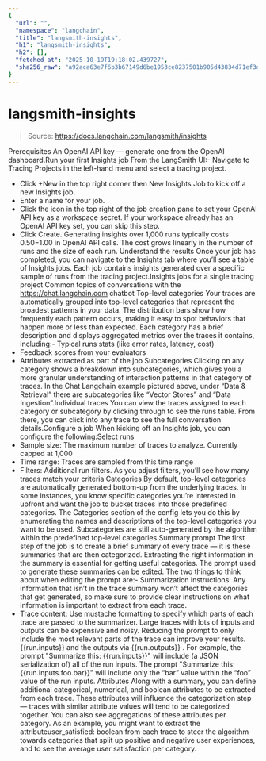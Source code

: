 ```yaml
---
{
  "url": "",
  "namespace": "langchain",
  "title": "langsmith-insights",
  "h1": "langsmith-insights",
  "h2": [],
  "fetched_at": "2025-10-19T19:18:02.439727",
  "sha256_raw": "a92aca63e7f6b3b67149d6be1953ce8237501b905d43834d71ef3d2dd30ee931"
}
---
```


# langsmith-insights

> Source: https://docs.langchain.com/langsmith/insights

Prerequisites
An OpenAI API key — generate one from the OpenAI dashboard.Run your first Insights job
From the LangSmith UI:- Navigate to Tracing Projects in the left-hand menu and select a tracing project.
- Click +New in the top right corner then New Insights Job to kick off a new Insights job.
- Enter a name for your job.
- Click the icon in the top right of the job creation pane to set your OpenAI API key as a workspace secret. If your workspace already has an OpenAI API key set, you can skip this step.
- Click Create.
Generating insights over 1,000 runs typically costs $0.50-$1.00 in OpenAI API calls. The cost grows linearly in the number of runs and the size of each run.
Understand the results
Once your job has completed, you can navigate to the Insights tab where you’ll see a table of Insights jobs. Each job contains insights generated over a specific sample of runs from the tracing project.Insights jobs for a single tracing project
Common topics of conversations with the https://chat.langchain.com chatbot
Top-level categories
Your traces are automatically grouped into top-level categories that represent the broadest patterns in your data. The distribution bars show how frequently each pattern occurs, making it easy to spot behaviors that happen more or less than expected. Each category has a brief description and displays aggregated metrics over the traces it contains, including:- Typical runs stats (like error rates, latency, cost)
- Feedback scores from your evaluators
- Attributes extracted as part of the job
Subcategories
Clicking on any category shows a breakdown into subcategories, which gives you a more granular understanding of interaction patterns in that category of traces. In the Chat Langchain example pictured above, under “Data & Retrieval” there are subcategories like “Vector Stores” and “Data Ingestion”.Individual traces
You can view the traces assigned to each category or subcategory by clicking through to see the runs table. From there, you can click into any trace to see the full conversation details.Configure a job
When kicking off an Insights job, you can configure the following:Select runs
- Sample size: The maximum number of traces to analyze. Currently capped at 1,000
- Time range: Traces are sampled from this time range
- Filters: Additional run filters. As you adjust filters, you’ll see how many traces match your criteria
Categories
By default, top-level categories are automatically generated bottom-up from the underlying traces. In some instances, you know specific categories you’re interested in upfront and want the job to bucket traces into those predefined categories. The Categories section of the config lets you do this by enumerating the names and descriptions of the top-level categories you want to be used. Subcategories are still auto-generated by the algorithm within the predefined top-level categories.Summary prompt
The first step of the job is to create a brief summary of every trace — it is these summaries that are then categorized. Extracting the right information in the summary is essential for getting useful categories. The prompt used to generate these summaries can be edited. The two things to think about when editing the prompt are:- Summarization instructions: Any information that isn’t in the trace summary won’t affect the categories that get generated, so make sure to provide clear instructions on what information is important to extract from each trace.
- Trace content: Use mustache formatting to specify which parts of each trace are passed to the summarizer. Large traces with lots of inputs and outputs can be expensive and noisy. Reducing the prompt to only include the most relevant parts of the trace can improve your results.
{{run.inputs}}
and the outputs via {{run.outputs}}
. For example, the prompt "Summarize this: {{run.inputs}}"
will include (a JSON serialization of) all of the run inputs. The prompt "Summarize this: {{run.inputs.foo.bar}}"
will include only the “bar” value within the “foo” value of the run inputs.
Attributes
Along with a summary, you can define additional categorical, numerical, and boolean attributes to be extracted from each trace. These attributes will influence the categorization step — traces with similar attribute values will tend to be categorized together. You can also see aggregations of these attributes per category. As an example, you might want to extract the attributeuser_satisfied: boolean
from each trace to steer the algorithm towards categories that split up positive and negative user experiences, and to see the average user satisfaction per category.